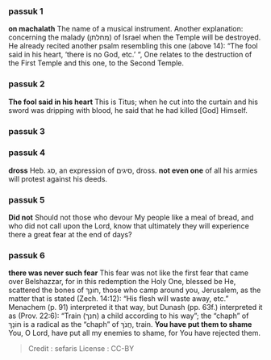
### passuk 1
<b>on machalath</b> The name of a musical instrument. Another explanation: concerning the malady (מחלתן) of Israel when the Temple will be destroyed. He already recited another psalm resembling this one (above 14): “The fool said in his heart, ‘there is no God, etc.’ “, One relates to the destruction of the First Temple and this one, to the Second Temple.

### passuk 2
<b>The fool said in his heart</b> This is Titus; when he cut into the curtain and his sword was dripping with blood, he said that he had killed [God] Himself.

### passuk 3

### passuk 4
<b>dross</b> Heb. סג, an expression of סיגים, dross.
<b>not even one</b> of all his armies will protest against his deeds.

### passuk 5
<b>Did not</b> Should not those who devour My people like a meal of bread, and who did not call upon the Lord, know that ultimately they will experience there a great fear at the end of days?

### passuk 6
<b>there was never such fear</b> This fear was not like the first fear that came over Belshazzar, for in this redemption the Holy One, blessed be He, scattered the bones of חוֹנָךְ, those who camp around you, Jerusalem, as the matter that is stated (Zech. 14:12): “His flesh will waste away, etc.” Menachem (p. 91) interpreted it that way, but Dunash (pp. 63f.) interpreted it as (Prov. 22:6): “Train (חנך) a child according to his way”; the “chaph” of חוֹנָךְ is a radical as the “chaph” of חֲנֹךְ, train.
<b>You have put them to shame</b> You, O Lord, have put all my enemies to shame, for You have rejected them.

>Credit : sefaris
>License : CC-BY